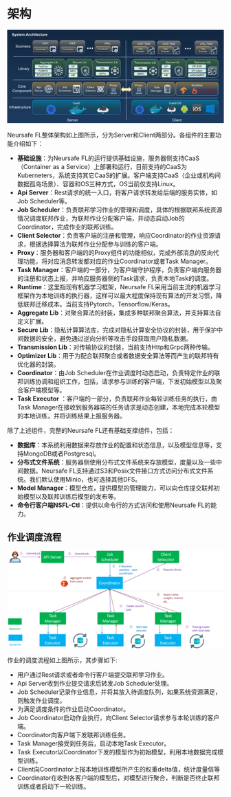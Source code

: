 # 架构

![arch](./images/architecture.png)

Neursafe FL整体架构如上图所示，分为Server和Client两部分。各组件的主要功能介绍如下：

- **基础设施**：为Neursafe FL的运行提供基础设施，服务器侧支持CaaS（Container as a Service）上部署和运行，目前支持的CaaS为Kuberneters，系统支持其它CaaS的扩展。客户端支持CaaS（企业或机构间数据孤岛场景）、容器和OS三种方式，OS当前仅支持Linux。
- **Api Server**：Rest请求的统一入口，将客户请求转发给后端的服务实体，如Job Scheduler等。
- **Job Scheduler**：负责联邦学习作业的管理和调度，具体的根据联邦系统资源情况调度联邦作业，为联邦作业分配客户端，并动态启动Job的Coordinator，完成作业的联邦训练。
- **Client Selector**：负责客户端的注册和管理，响应Coordinator的作业资源请求，根据选择算法为联邦作业分配参与训练的客户端。
- **Proxy**：服务器和客户端的的Proxy组件的功能相似，完成外部消息的反向代理功能，将对应消息转发都对应的作业Coordinator或者Task Manager。
- **Task Manager**：客户端的一部分，为客户端守护程序，负责客户端向服务器的注册和状态上报，并响应服务器侧的Task请求，负责本地Task的调度。
- **Runtime**：这里指现有机器学习框架，Neursafe FL采用当前主流的机器学习框架作为本地训练的执行器，这样可以最大程度保持现有算法的开发习惯，降低联邦迁移成本。当前支持Pytorch，Tensorflow/Keras。
- **Aggregate Lib**：对聚合算法的封装，集成多种联邦聚合算法，并支持算法自定义扩展。
- **Secure Lib**：隐私计算算法库，完成对隐私计算安全协议的封装，用于保护中间数据的安全，避免通过逆向分析等攻击手段获取用户隐私数据。
- **Transmission Lib**：对传输协议的封装，当前支持Http和Grpc两种传输。
- **Optimizer Lib**：用于为配合联邦聚合或者数据安全算法等而产生的联邦特有优化器的封装。
- **Coordinator**：由Job Scheduler在作业调度时动态启动，负责特定作业的联邦训练协调和组织工作，包括，请求参与训练的客户端，下发初始模型以及聚合客户端模型等。
- **Task Executor** ：客户端的一部分，负责联邦作业每轮训练任务的执行，由Task Manager在接收到服务器端的任务请求是动态创建，本地完成本轮模型的本地训练，并将训练结果上报服务器。

除了上述组件，完整的Neursafe FL还有基础支撑组件，包括：

- **数据库**：本系统利用数据来存放作业的配置和状态信息，以及模型信息等，支持MongoDB或者Postgresql。
- **分布式文件系统**：服务器侧使用分布式文件系统来存放模型，度量以及一些中间数据。Neursafe FL支持通过S3和Posix文件接口方式访问分布式文件系统。我们默认使用Minio，也可选择其他DFS。
- **Model Manager**：模型仓库，提供模型的管理能力，可以向仓库提交联邦初始模型以及联邦训练后模型的发布等。
- **命令行客户端NSFL-Ctl**：提供以命令行的方式访问和使用Neursafe FL的能力。

## 作业调度流程

![job-work-flow](./images/job-work-flow.png)

作业的调度流程如上图所示，其步骤如下:

- 用户通过Rest请求或者命令行客户端提交联邦学习作业。
- Api Server收到作业提交请求后转发Job Scheduler处理。
- Job Scheduler记录作业信息，并将其放入待调度队列，如果系统资源满足，则触发作业调度。
- 为满足调度条件的作业启动Coordinator。
- Job Coordinator启动作业执行，向Client Selector请求参与本轮训练的客户端。
- Coordinator向客户端下发联邦训练任务。
- Task Manager接受到任务后，启动本地Task Executor。
- Task Executor以Coordinator下发的模型作为初始模型，利用本地数据完成模型训练。
- Client向Coordinator上报本地训练模型所产生的权重delta值，统计度量信等
- Coordinator在收到各客户端的模型后，对模型进行聚合，判断是否终止联邦训练或者启动下一轮训练。